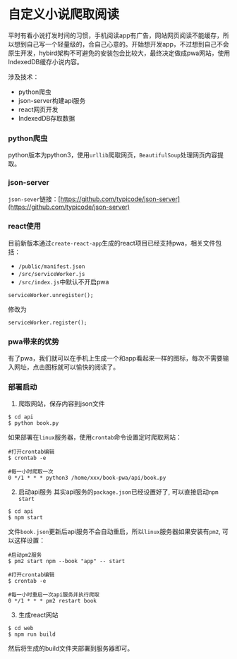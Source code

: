 # 自定义小说爬取阅读
平时有看小说打发时间的习惯，手机阅读app有广告，网站网页阅读不能缓存，所以想到自己写一个轻量级的，合自己心意的。开始想开发app，不过想到自己不会原生开发，hybird架构不可避免的安装包会比较大，最终决定做成pwa网站，使用IndexedDB缓存小说内容。

涉及技术：
- python爬虫
- json-server构建api服务
- react网页开发
- IndexedDB存取数据

### python爬虫
python版本为python3，使用`urllib`爬取网页，`BeautifulSoup`处理网页内容提取。

### json-server
`json-sever`链接：[https://github.com/typicode/json-server](https://github.com/typicode/json-server)

### react使用
目前新版本通过`create-react-app`生成的react项目已经支持pwa，相关文件包括：
- `/public/manifest.json`
- `/src/serviceWorker.js`
- `/src/index.js`中默认不开启pwa
```
serviceWorker.unregister();
```
修改为
```
serviceWorker.register();
```

### pwa带来的优势
有了pwa，我们就可以在手机上生成一个和app看起来一样的图标，每次不需要输入网址，点击图标就可以愉快的阅读了。

### 部署启动
1. 爬取网站，保存内容到json文件
```
$ cd api
$ python book.py
```
如果部署在`linux`服务器，使用`crontab`命令设置定时爬取网站：
```
#打开crontab编辑
$ crontab -e

#每一小时爬取一次
0 */1 * * * python3 /home/xxx/book-pwa/api/book.py
```

2. 启动api服务
其实api服务的`package.json`已经设置好了, 可以直接启动`npm start`
```
$ cd api
$ npm start
```
文件`book.json`更新后api服务不会自动重启，所以`linux`服务器如果安装有`pm2`, 可以这样设置：
```
#启动pm2服务
$ pm2 start npm --book "app" -- start

#打开crontab编辑
$ crontab -e

#每一小时重启一次api服务并执行爬取
0 */1 * * * pm2 restart book
```

3. 生成react网站
```
$ cd web
$ npm run build
```
然后将生成的build文件夹部署到服务器即可。


